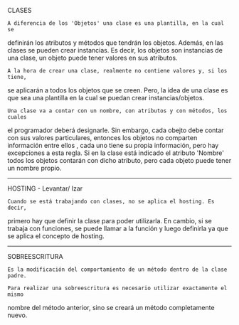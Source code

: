 CLASES

    A diferencia de los 'Objetos' una clase es una plantilla, en la cual se 
definirán los atributos y métodos que tendrán los objetos. Además, en las clases
se pueden crear instancias. Es decir, los objetos son instancias de una clase, 
un objeto puede tener valores en sus atributos.

    A la hora de crear una clase, realmente no contiene valores y, si los tiene,
se aplicarán a todos los objetos que se creen. Pero, la idea de una clase es que
sea una plantilla en la cual se puedan crear instancias/objetos.

    Una clase va a contar con un nombre, con atributos y con métodos, los cuales
el programador deberá designarle. Sin embargo, cada obejto debe contar con sus 
valores particulares, entonces los objetos no comparten información entre 
ellos , cada uno tiene su propia información, pero hay excepciones a esta regla.
    Si en la clase está indicado el atributo 'Nombre' todos los objetos contarán 
con dicho atributo, pero cada objeto puede tener un nombre propio.

-------------------------------------------------------------------------------
HOSTING
    - Levantar/ Izar

    Cuando se está trabajando con clases, no se aplica el hosting. Es decir, 
primero hay que definir la clase para poder utilizarla. En cambio, si se 
trabaja con funciones, se puede llamar a la función y luego definirla ya que
se aplica el concepto de hosting.

-------------------------------------------------------------------------------
SOBREESCRITURA

    Es la modificación del comportamiento de un método dentro de la clase padre.

    Para realizar una sobreescritura es necesario utilizar exactamente el mismo
nombre del método anterior, sino se creará un método completamente nuevo.
